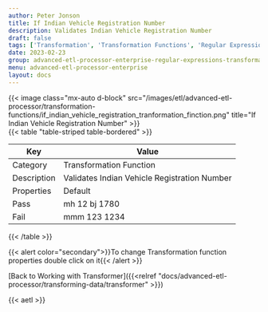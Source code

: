 ```yaml
---
author: Peter Jonson
title: If Indian Vehicle Registration Number
description: Validates Indian Vehicle Registration Number
draft: false
tags: ['Transformation', 'Transformation Functions', 'Regular Expressions']
date: 2023-02-23
group: advanced-etl-processor-enterprise-regular-expressions-transformation
menu: advanced-etl-processor-enterprise
layout: docs
---
```


{{< image class="mx-auto d-block"  src="/images/etl/advanced-etl-processor/transformation-functions/if_indian_vehicle_registration_tranformation_finction.png" title="If Indian Vehicle Registration Number" >}}
\
{{< table "table-striped table-bordered" >}}

| Key         | Value                                        |
| ----------- | -------------------------------------------- |
| Category    | Transformation Function                      |
| Description | Validates Indian Vehicle Registration Number |
| Properties  | Default                                      |
| Pass        | mh 12 bj 1780                                |
| Fail        | mmm 123 1234                                 |

{{< /table >}}

{{< alert color="secondary">}}To change Transformation function properties double click on it{{< /alert >}}

[Back to Working with Transformer]({{<relref "docs/advanced-etl-processor/transforming-data/transformer" >}})

{{< aetl >}}
